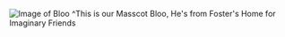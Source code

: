 
![Image of Bloo](https://images-wixmp-ed30a86b8c4ca887773594c2.wixmp.com/f/5736f144-0ca5-4050-bd4d-3717c83771b5/ddh12q1-1b542ece-edc3-4997-8da5-f5a803615600.png?token=eyJ0eXAiOiJKV1QiLCJhbGciOiJIUzI1NiJ9.eyJzdWIiOiJ1cm46YXBwOiIsImlzcyI6InVybjphcHA6Iiwib2JqIjpbW3sicGF0aCI6IlwvZlwvNTczNmYxNDQtMGNhNS00MDUwLWJkNGQtMzcxN2M4Mzc3MWI1XC9kZGgxMnExLTFiNTQyZWNlLWVkYzMtNDk5Ny04ZGE1LWY1YTgwMzYxNTYwMC5wbmcifV1dLCJhdWQiOlsidXJuOnNlcnZpY2U6ZmlsZS5kb3dubG9hZCJdfQ.Qh8o7hMBaGiaSf1T8Lydq_SIiy9NLkgO8KhqwaANrzU)
^This is our Masscot Bloo, He's from Foster's Home for Imaginary Friends
